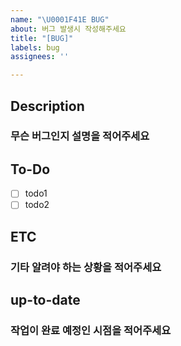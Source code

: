 ```yaml
---
name: "\U0001F41E BUG"
about: 버그 발생시 작성해주세요
title: "[BUG]"
labels: bug
assignees: ''

---
```


## Description
### 무슨 버그인지 설명을 적어주세요

## To-Do
- [ ] todo1
- [ ] todo2

## ETC
### 기타 알려야 하는 상황을 적어주세요

## up-to-date
### 작업이 완료 예정인 시점을 적어주세요
